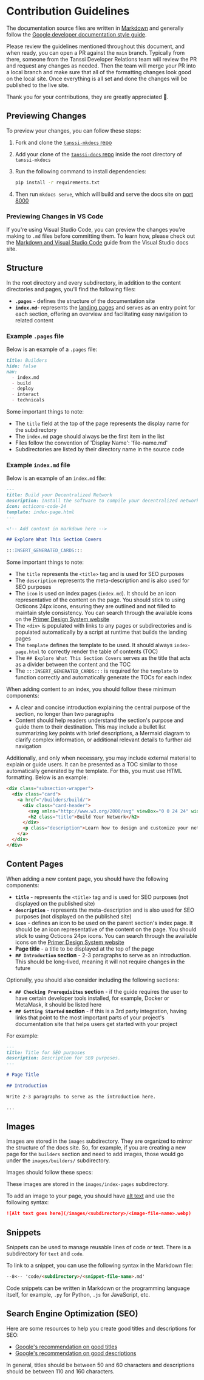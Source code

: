 # Contribution Guidelines

The documentation source files are written in [Markdown](https://daringfireball.net/projects/markdown) and generally follow the [Google developer documentation style guide](https://developers.google.com/style).

Please review the guidelines mentioned throughout this document, and when ready, you can open a PR against the `main` branch. Typically from there, someone from the Tanssi Developer Relations team will review the PR and request any changes as needed. Then the team will merge your PR into a local branch and make sure that all of the formatting changes look good on the local site. Once everything is all set and done the changes will be published to the live site.

Thank you for your contributions, they are greatly appreciated 💜.

## Previewing Changes

To preview your changes, you can follow these steps:

1. Fork and clone the [`tanssi-mkdocs` repo](https://github.com/papermoonio/tanssi-mkdocs)
2. Add your clone of the [`tanssi-docs` repo](https://github.com/moondance-labs/tanssi-docs) inside the root directory of `tanssi-mkdocs`
3. Run the following command to install dependencies:

    ```bash
    pip install -r requirements.txt
    ```

4. Then run `mkdocs serve`, which will build and serve the docs site on [port 8000](http://127.0.0.1:8000/)

### Previewing Changes in VS Code

If you're using Visual Studio Code, you can preview the changes you're making to `.md` files before committing them. To learn how, please check out the [Markdown and Visual Studio Code](https://code.visualstudio.com/docs/languages/markdown) guide from the Visual Studio docs site.

## Structure

In the root directory and every subdirectory, in addition to the content directories and pages, you'll find the following files:

- **`.pages`** - defines the structure of the documentation site
- **`index.md`**- represents the [landing pages](https://docs.tanssi.network/builders/) and serves as an entry point for each section, offering an overview and facilitating easy navigation to related content

### Example `.pages` file

Below is an example of a `.pages` file:

```markdown
title: Builders
hide: false
nav:
  - index.md
  - build
  - deploy
  - interact
  - technicals
```

Some important things to note:

- The `title` field at the top of the page represents the display name for the subdirectory
- The `index.md` page should always be the first item in the list
- Files follow the convention of 'Display Name': 'file-name.md'
- Subdirectories are listed by their directory name in the source code

### Example `index.md` file

Below is an example of an `index.md` file:

```markdown
---
title: Build your Decentralized Network
description: Install the software to compile your decentralized network, configure your genesis state and core functionalities, test locally and get ready to deploy through Tanssi.
icon: octicons-code-24
template: index-page.html
---

<!-- Add content in markdown here --> 

## Explore What This Section Covers

:::INSERT_GENERATED_CARDS:::
```
Some important things to note:

- The `title` represents the `<title>` tag and is used for SEO purposes
- The `description` represents the meta-description and is also used for SEO purposes
- The `icon` is used on index pages (`index.md`). It should be an icon representative of the content on the page. You should stick to using Octicons 24px icons, ensuring they are outlined and not filled to maintain style consistency. You can search through the available icons on the [Primer Design System website](https://primer.style/foundations/icons)
- The `<div>` is populated with links to any pages or subdirectories and is populated automatically by a script at runtime that builds the landing pages
- The `template` defines the template to be used. It should always `index-page.html` to correctly render the table of contents (TOC)
- The `## Explore What This Section Covers` serves as the title that acts as a divider between the content and the TOC
- The `:::INSERT_GENERATED_CARDS:::` is required for the `template` to function correctly and automatically generate the TOCs for each index

When adding content to an index, you should follow these minimum components:

- A clear and concise introduction explaining the central purpose of the section, no longer than two paragraphs
- Content should help readers understand the section's purpose and guide them to their destination. This may include a bullet list summarizing key points with brief descriptions, a Mermaid diagram to clarify complex information, or additional relevant details to further aid navigation

Additionally, and only when necessary, you may include external material to explain or guide users. It can be presented as a TOC similar to those automatically generated by the template. For this, you must use HTML formatting. Below is an example:

```markdown
<div class="subsection-wrapper">
  <div class="card">
    <a href="/builders/build/">
      <div class="card-header">
        <svg xmlns="http://www.w3.org/2000/svg" viewBox="0 0 24 24" width="24" height="24"><path d="M11.03 2.59a1.501 1.501 0 0 1 1.94 0l7.5 6.363a1.5 1.5 0 0 1 .53 1.144V19.5a1.5 1.5 0 0 1-1.5 1.5h-5.75a.75.75 0 0 1-.75-.75V14h-2v6.25a.75.75 0 0 1-.75.75H4.5A1.5 1.5 0 0 1 3 19.5v-9.403c0-.44.194-.859.53-1.144ZM12 3.734l-7.5 6.363V19.5h5v-6.25a.75.75 0 0 1 .75-.75h3.5a.75.75 0 0 1 .75.75v6.25h5v-9.403Z"></path></svg>
        <h2 class="title">Build Your Network</h2>
      </div>
      <p class="description">Learn how to design and customize your network with ready-to-use templates and tools tailored to your technical needs.</p>
    </a>
  </div>
</div>
```

## Content Pages

When adding a new content page, you should have the following components:

- **`title`** - represents the `<title>` tag and is used for SEO purposes (not displayed on the published site)
- **`description`** - represents the meta-description and is also used for SEO purposes (not displayed on the published site)
- **`icon`** - defines an icon to be used on the parent section's index page. It should be an icon representative of the content on the page. You should stick to using Octicons 24px icons. You can search through the available icons on the [Primer Design System website](https://primer.style/foundations/icons)
- **Page title** - a title to be displayed at the top of the page
- **`## Introduction` section** - 2-3 paragraphs to serve as an introduction. This should be long-lived, meaning it will not require changes in the future

Optionally, you should also consider including the following sections:

- **`## Checking Prerequisites` section** - if the guide requires the user to have certain developer tools installed, for example, Docker or MetaMask, it should be listed here
- **`## Getting Started` section** - if this is a 3rd party integration, having links that point to the most important parts of your project's documentation site that helps users get started with your project

For example:

```markdown
---
title: Title for SEO purposes
description: Description for SEO purposes.
---

# Page Title

## Introduction

Write 2-3 paragraphs to serve as the introduction here.

...
```

## Images

Images are stored in the `images` subdirectory. They are organized to mirror the structure of the docs site. So, for example, if you are creating a new page for the `builders` section and need to add images, those would go under the `images/builders/` subdirectory.

Images should follow these specs:

These images are stored in the `images/index-pages` subdirectory.

To add an image to your page, you should have [alt text](https://developers.google.com/style/images#alt-text) and use the following syntax:

```markdown
![Alt text goes here](/images/<subdirectory>/<image-file-name>.webp)
```

## Snippets

Snippets can be used to manage reusable lines of code or text. There is a subdirectory for `text` and `code`.

To link to a snippet, you can use the following syntax in the Markdown file:

```markdown
--8<-- 'code/<subdirectory>/<snippet-file-name>.md'
```

Code snippets can be written in Markdown or the programming language itself, for example, `.py` for Python, `.js` for JavaScript, etc.

## Search Engine Optimization (SEO)

Here are some resources to help you create good titles and descriptions for SEO:

- [Google's recommendation on good titles](https://developers.google.com/search/docs/advanced/appearance/title-link?hl=en)
- [Google's recommendation on good descriptions](https://developers.google.com/search/docs/advanced/appearance/snippet?hl=en)

In general, titles should be between 50 and 60 characters and descriptions should be between 110 and 160 characters.